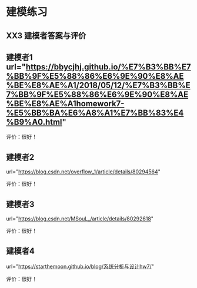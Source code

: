 # 建模练习

## XX3 建模者答案与评价

## 建模者1 url="https://bbycjhj.github.io/%E7%B3%BB%E7%BB%9F%E5%88%86%E6%9E%90%E8%AE%BE%E8%AE%A1/2018/05/12/%E7%B3%BB%E7%BB%9F%E5%88%86%E6%9E%90%E8%AE%BE%E8%AE%A1homework7-%E5%BB%BA%E6%A8%A1%E7%BB%83%E4%B9%A0.html"

评价：很好！

## 建模者2
url="https://blog.csdn.net/overflow_1/article/details/80294564"

评价：很好！

## 建模者3
url="https://blog.csdn.net/MSouL_/article/details/80292618"

评价：很好！

## 建模者4
url="https://starthemoon.github.io/blog/系统分析与设计hw7/"

评价：很好！
